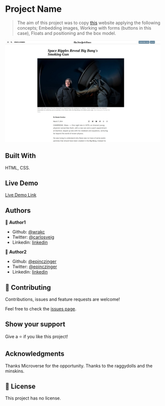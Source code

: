
# Project Name

> The aim of this project was to copy [this](https://www.nytimes.com/2014/03/18/science/space/detection-of-waves-in-space-buttresses-landmark-theory-of-big-bang.html?_r=0) website applying the following concepts; Embedding images, Working with forms (buttons in this case), Floats and positioning and the box model.   

![screenshot](./assets/images/screenshot.jpeg)


## Built With

HTML, CSS.


## Live Demo

[Live Demo Link](https://raw.githack.com/epinczinger/newyork_times/main_page/index.html)


## Authors

👤 **Author1**

- Github: [@wrakc](https://github.com/wrack)
- Twitter: [@carlosveig](https://twitter.com/carlosveig)
- Linkedin: [linkedin](https://linkedin.com/chveiga)

👤 **Author2**

- Github: [@epinczinger](https://github.com/epinczinger)
- Twitter: [@epinczinger](https://twitter.com/epinczinger)
- Linkedin: [linkedin](https://linkedin.com/epinczinger)

## 🤝 Contributing

Contributions, issues and feature requests are welcome!

Feel free to check the [issues page](https://github.com/epinczinger/newyork_times/issues).

## Show your support

Give a ⭐️ if you like this project!

## Acknowledgments

Thanks Microverse for the opportunity.
Thanks to the raggydolls and the minskins.

## 📝 License

This project has no license.
